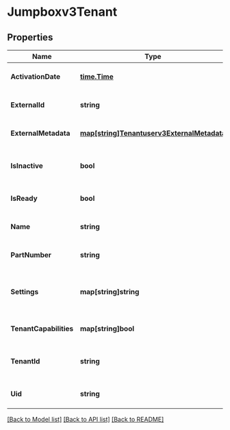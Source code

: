 # Jumpboxv3Tenant

## Properties
Name | Type | Description | Notes
------------ | ------------- | ------------- | -------------
**ActivationDate** | [**time.Time**](time.Time.md) | Date tenant was activated. | [optional] [default to null]
**ExternalId** | **string** | Extrenal id. | [optional] [default to null]
**ExternalMetadata** | [**map[string]Tenantuserv3ExternalMetadata**](tenantuserv3ExternalMetadata.md) | External metadata. | [optional] [default to null]
**IsInactive** | **bool** | Whether or not the tenant is disabled. | [optional] [default to null]
**IsReady** | **bool** | Boolean is ready. | [optional] [default to null]
**Name** | **string** | The descriptive name. | [optional] [default to null]
**PartNumber** | **string** | Part number. | [optional] [default to null]
**Settings** | **map[string]string** | Settings pertaining to all users of this tenant. | [optional] [default to null]
**TenantCapabilities** | **map[string]bool** |  | [optional] [default to null]
**TenantId** | **string** | The unique id for the tenant object. | [optional] [default to null]
**Uid** | **string** | Email. | [optional] [default to null]

[[Back to Model list]](../README.md#documentation-for-models) [[Back to API list]](../README.md#documentation-for-api-endpoints) [[Back to README]](../README.md)

